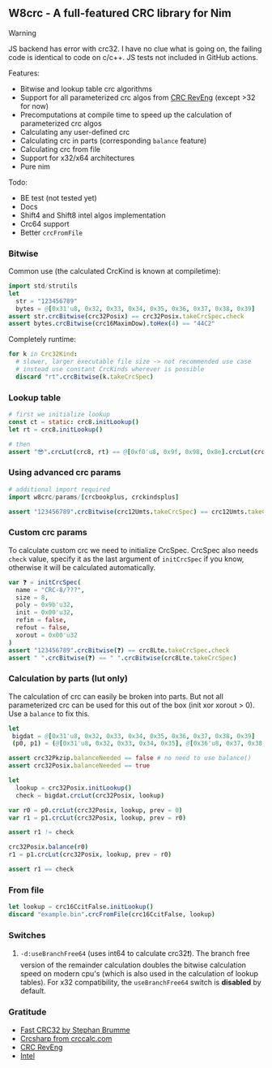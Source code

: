 ## W8crc - A full-featured CRC library for Nim

> [!WARNING]
> JS backend has error with crc32.
> I have no clue what is going on, the failing code is identical to code on c/c++.
> JS tests not included in GitHub actions.

Features:
* Bitwise and lookup table crc algorithms
* Support for all parameterized crc algos from [CRC RevEng](https://reveng.sourceforge.io/crc-catalogue/all.htm) (except >32 for now)
* Precomputations at compile time to speed up the calculation of parameterized crc algos
* Calculating any user-defined crc
* Calculating crc in parts (corresponding `balance` feature)
* Calculating crc from file
* Support for x32/x64 architectures
* Pure nim

Todo:
* BE test (not tested yet) 
* Docs
* Shift4 and Shift8 intel algos implementation
* Crc64 support
* Better `crcFromFile`

### Bitwise
Common use (the calculated CrcKind is known at compiletime):
```nim
import std/strutils
let
  str = "123456789"
  bytes = @[0x31'u8, 0x32, 0x33, 0x34, 0x35, 0x36, 0x37, 0x38, 0x39]
assert str.crcBitwise(crc32Posix) == crc32Posix.takeCrcSpec.check
assert bytes.crcBitwise(crc16MaximDow).toHex(4) == "44C2"
```
Completely runtime:
```nim
for k in Crc32Kind:
  # slower, larger executable file size -> not recommended use case
  # instead use constant CrcKinds wherever is possible
  discard "rt".crcBitwise(k.takeCrcSpec)
```
### Lookup table
```nim
# first we initialize lookup
const ct = static: crc8.initLookup()
let rt = crc8.initLookup()

# then
assert "😎".crcLut(crc8, rt) == @[0xf0'u8, 0x9f, 0x98, 0x8e].crcLut(crc8, ct)
```

### Using advanced crc params
```nim
# additional import required
import w8crc/params/[crcbookplus, crckindsplus]

assert "123456789".crcBitwise(crc12Umts.takeCrcSpec) == crc12Umts.takeCrcSpec.check
```

### Custom crc params
To calculate custom crc we need to initialize CrcSpec. CrcSpec also needs `check` value, specify it as the last argument of `initCrcSpec` if you know, otherwise it will be calculated automatically.
```nim
var ❓ = initCrcSpec(
  name = "CRC-8/???",
  size = 8,
  poly = 0x9b'u32,
  init = 0x00'u32,
  refin = false,
  refout = false,
  xorout = 0x00'u32
)
assert "123456789".crcBitwise(❓) == crc8Lte.takeCrcSpec.check
assert " ".crcBitwise(❓) == " ".crcBitwise(crc8Lte.takeCrcSpec)
```

### Calculation by parts (lut only)
The calculation of crc can easily be broken into parts. But not all parameterized crc can be used for this out of the box (init xor xorout > 0). Use a `balance` to fix this.
```nim
let
 bigdat = @[0x31'u8, 0x32, 0x33, 0x34, 0x35, 0x36, 0x37, 0x38, 0x39]
 (p0, p1) = (@[0x31'u8, 0x32, 0x33, 0x34, 0x35], @[0x36'u8, 0x37, 0x38, 0x39])

assert crc32Pkzip.balanceNeeded == false # no need to use balance()
assert crc32Posix.balanceNeeded == true

let
  lookup = crc32Posix.initLookup()
  check = bigdat.crcLut(crc32Posix, lookup)

var r0 = p0.crcLut(crc32Posix, lookup, prev = 0)
var r1 = p1.crcLut(crc32Posix, lookup, prev = r0)

assert r1 != check

crc32Posix.balance(r0)
r1 = p1.crcLut(crc32Posix, lookup, prev = r0)

assert r1 == check
```
### From file
```nim
let lookup = crc16CcitFalse.initLookup()
discard "example.bin".crcFromFile(crc16CcitFalse, lookup)
```

### Switches
1. `-d:useBranchFree64` (uses int64 to calculate crc32❗). The branch free version of the remainder calculation doubles the bitwise calculation speed on modern cpu's (which is also used in the calculation of lookup tables). For x32 compatibility, the `useBranchFree64` switch is **disabled** by default. 

### Gratitude
* [Fast CRC32 by Stephan Brumme](https://create.stephan-brumme.com/crc32/)
* [Crcsharp from crccalc.com](https://github.com/meetanthony/crccsharp)
* [CRC RevEng](https://reveng.sourceforge.io/crc-catalogue/all.htm)
* [Intel](https://www.intel.com/content/dam/www/public/us/en/documents/white-papers/fast-crc-computation-generic-polynomials-pclmulqdq-paper.pdf)
